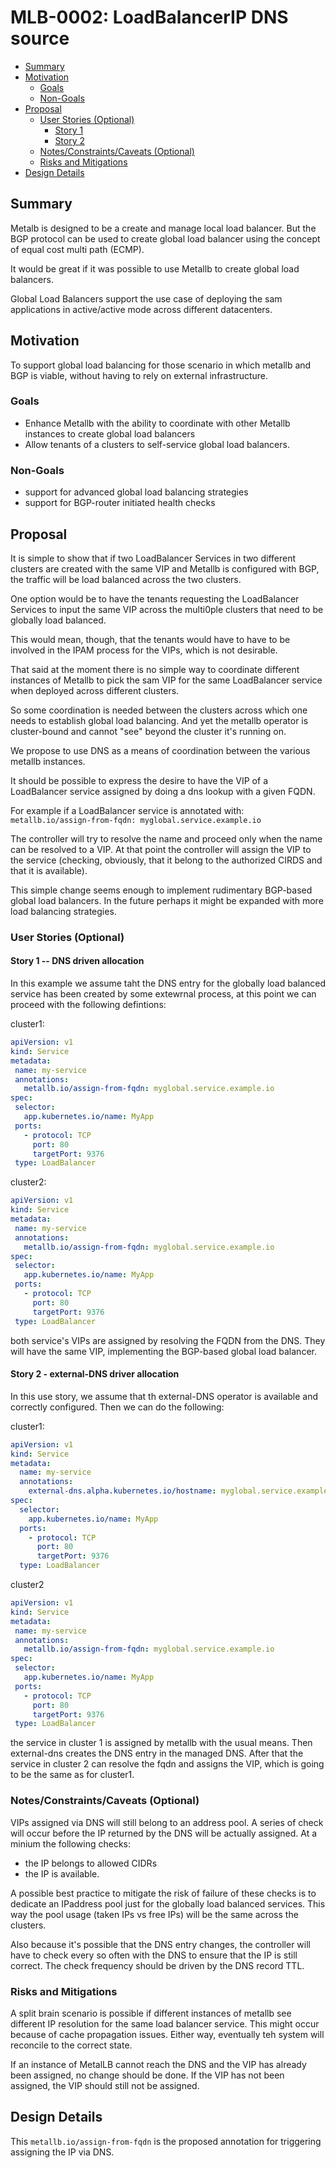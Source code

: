 
# MLB-0002: LoadBalancerIP DNS source

<!-- toc -->
- [Summary](#summary)
- [Motivation](#motivation)
  - [Goals](#goals)
  - [Non-Goals](#non-goals)
- [Proposal](#proposal)
  - [User Stories (Optional)](#user-stories-optional)
    - [Story 1](#story-1)
    - [Story 2](#story-2)
  - [Notes/Constraints/Caveats (Optional)](#notesconstraintscaveats-optional)
  - [Risks and Mitigations](#risks-and-mitigations)
- [Design Details](#design-details)
<!-- /toc -->

## Summary


Metalb is designed to be a create and manage local load balancer. But the BGP protocol can be used to create global load balancer using the concept of equal cost multi path (ECMP).

It would be great if it was possible to use Metallb to create global load balancers.

Global Load Balancers support the use case of deploying the sam applications in active/active mode across different datacenters.

## Motivation


To support global load balancing for those scenario in which metallb and BGP is viable, without having to rely on external infrastructure.

### Goals

- Enhance Metallb with the ability to coordinate with other Metallb instances to create global load balancers
- Allow tenants of a clusters to self-service global load balancers.

### Non-Goals

- support for advanced global load balancing strategies
- support for BGP-router initiated health checks

## Proposal

It is simple to show that if two LoadBalancer Services in two different clusters are created with the same VIP and Metallb is configured with BGP, the traffic will be load balanced across the two clusters.

One option would be to have the tenants requesting the LoadBalancer Services to input the same VIP across the multi0ple clusters that need to be globally load balanced.

This would mean, though, that the tenants would have to have to be involved in the IPAM process for the VIPs, which is not desirable.

That said at the moment there is no simple way to coordinate different instances of Metallb to pick the sam VIP for the same LoadBalancer service when deployed across different clusters.

So some coordination is needed between the clusters across which one needs to establish global load balancing. And yet the metallb operator is cluster-bound and cannot "see" beyond the cluster it's running on.

We propose to use DNS as a means of coordination between the various metallb instances.

It should be possible to express the desire to have the VIP of a LoadBalancer service assigned by doing a dns lookup with a given FQDN.

For example if a LoadBalancer service is annotated with: `metallb.io/assign-from-fqdn: myglobal.service.example.io`

The controller will try to resolve the name and proceed only when the name can be resolved to a VIP. At that point the controller will assign the VIP to the service (checking, obviously, that it belong to the authorized CIRDS and that it is available).

This simple change seems enough to implement rudimentary BGP-based global load balancers. In the future perhaps it might be expanded with more load balancing strategies.

### User Stories (Optional)


#### Story 1 -- DNS driven allocation

In this example we assume taht the DNS entry for the globally load balanced service has been created by some extewrnal process, at this point we can proceed with the following defintions:

cluster1:

```yaml
apiVersion: v1
kind: Service
metadata:
 name: my-service
 annotations:
   metallb.io/assign-from-fqdn: myglobal.service.example.io
spec:
 selector:
   app.kubernetes.io/name: MyApp
 ports:
   - protocol: TCP
     port: 80
     targetPort: 9376
 type: LoadBalancer
```

cluster2:

```yaml
apiVersion: v1
kind: Service
metadata:
 name: my-service
 annotations:
   metallb.io/assign-from-fqdn: myglobal.service.example.io
spec:
 selector:
   app.kubernetes.io/name: MyApp
 ports:
   - protocol: TCP
     port: 80
     targetPort: 9376
 type: LoadBalancer
```

both service's VIPs are assigned by resolving the FQDN from the DNS. They will have the same VIP, implementing the BGP-based global load balancer.

#### Story 2 - external-DNS driver allocation

In this use story, we assume that th external-DNS operator is available and correctly configured. Then we can do the following:

cluster1:

```yaml
apiVersion: v1
kind: Service
metadata:
  name: my-service
  annotations:
    external-dns.alpha.kubernetes.io/hostname: myglobal.service.example.io
spec:
  selector:
    app.kubernetes.io/name: MyApp
  ports:
    - protocol: TCP
      port: 80
      targetPort: 9376
  type: LoadBalancer
```

cluster2

```yaml
apiVersion: v1
kind: Service
metadata:
 name: my-service
 annotations:
   metallb.io/assign-from-fqdn: myglobal.service.example.io
spec:
 selector:
   app.kubernetes.io/name: MyApp
 ports:
   - protocol: TCP
     port: 80
     targetPort: 9376
 type: LoadBalancer
```

the service in cluster 1 is assigned by metallb with the usual means. Then external-dns creates the DNS entry in the managed DNS. After that the service in cluster 2 can resolve the fqdn and assigns the VIP, which is going to be the same as for cluster1.

### Notes/Constraints/Caveats (Optional)

VIPs assigned via DNS will still belong to an address pool. A series of check will occur before the IP returned by the DNS will be actually assigned. At a minium the following checks:
- the IP belongs to allowed CIDRs
- the IP is available.

A possible best practice to mitigate the risk of failure of these checks is to dedicate an IPaddress pool just for the globally load balanced services. This way the pool usage (taken IPs vs free IPs) will be the same across the clusters.

Also because it's possible that the DNS entry changes, the controller will have to check every so often with the DNS to ensure that the IP is still correct. The check frequency should be driven by the DNS record TTL.

### Risks and Mitigations

A split brain scenario is possible if different instances of metallb see different IP resolution for the same load balancer service. This might occur because of cache propagation issues. Either way, eventually teh system will reconcile to the correct state.

If an instance of MetalLB cannot reach the DNS and the VIP has already been assigned, no change should be done. If the VIP has not been assigned, the VIP should still not be assigned.

## Design Details


This `metallb.io/assign-from-fqdn` is the proposed annotation for triggering assigning the IP via DNS.